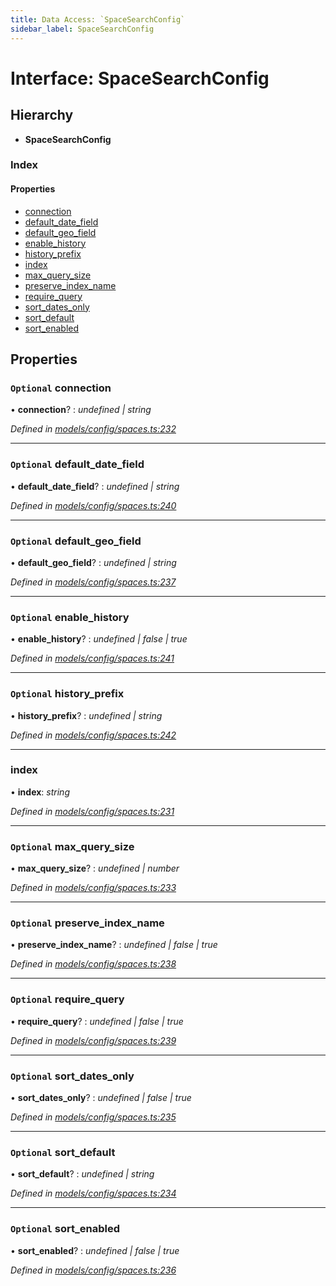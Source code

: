 ```yaml
---
title: Data Access: `SpaceSearchConfig`
sidebar_label: SpaceSearchConfig
---
```


# Interface: SpaceSearchConfig

## Hierarchy

* **SpaceSearchConfig**

### Index

#### Properties

* [connection](spacesearchconfig.md#optional-connection)
* [default_date_field](spacesearchconfig.md#optional-default_date_field)
* [default_geo_field](spacesearchconfig.md#optional-default_geo_field)
* [enable_history](spacesearchconfig.md#optional-enable_history)
* [history_prefix](spacesearchconfig.md#optional-history_prefix)
* [index](spacesearchconfig.md#index)
* [max_query_size](spacesearchconfig.md#optional-max_query_size)
* [preserve_index_name](spacesearchconfig.md#optional-preserve_index_name)
* [require_query](spacesearchconfig.md#optional-require_query)
* [sort_dates_only](spacesearchconfig.md#optional-sort_dates_only)
* [sort_default](spacesearchconfig.md#optional-sort_default)
* [sort_enabled](spacesearchconfig.md#optional-sort_enabled)

## Properties

### `Optional` connection

• **connection**? : *undefined | string*

*Defined in [models/config/spaces.ts:232](https://github.com/terascope/teraslice/blob/a2250fb9/packages/data-access/src/models/config/spaces.ts#L232)*

___

### `Optional` default_date_field

• **default_date_field**? : *undefined | string*

*Defined in [models/config/spaces.ts:240](https://github.com/terascope/teraslice/blob/a2250fb9/packages/data-access/src/models/config/spaces.ts#L240)*

___

### `Optional` default_geo_field

• **default_geo_field**? : *undefined | string*

*Defined in [models/config/spaces.ts:237](https://github.com/terascope/teraslice/blob/a2250fb9/packages/data-access/src/models/config/spaces.ts#L237)*

___

### `Optional` enable_history

• **enable_history**? : *undefined | false | true*

*Defined in [models/config/spaces.ts:241](https://github.com/terascope/teraslice/blob/a2250fb9/packages/data-access/src/models/config/spaces.ts#L241)*

___

### `Optional` history_prefix

• **history_prefix**? : *undefined | string*

*Defined in [models/config/spaces.ts:242](https://github.com/terascope/teraslice/blob/a2250fb9/packages/data-access/src/models/config/spaces.ts#L242)*

___

###  index

• **index**: *string*

*Defined in [models/config/spaces.ts:231](https://github.com/terascope/teraslice/blob/a2250fb9/packages/data-access/src/models/config/spaces.ts#L231)*

___

### `Optional` max_query_size

• **max_query_size**? : *undefined | number*

*Defined in [models/config/spaces.ts:233](https://github.com/terascope/teraslice/blob/a2250fb9/packages/data-access/src/models/config/spaces.ts#L233)*

___

### `Optional` preserve_index_name

• **preserve_index_name**? : *undefined | false | true*

*Defined in [models/config/spaces.ts:238](https://github.com/terascope/teraslice/blob/a2250fb9/packages/data-access/src/models/config/spaces.ts#L238)*

___

### `Optional` require_query

• **require_query**? : *undefined | false | true*

*Defined in [models/config/spaces.ts:239](https://github.com/terascope/teraslice/blob/a2250fb9/packages/data-access/src/models/config/spaces.ts#L239)*

___

### `Optional` sort_dates_only

• **sort_dates_only**? : *undefined | false | true*

*Defined in [models/config/spaces.ts:235](https://github.com/terascope/teraslice/blob/a2250fb9/packages/data-access/src/models/config/spaces.ts#L235)*

___

### `Optional` sort_default

• **sort_default**? : *undefined | string*

*Defined in [models/config/spaces.ts:234](https://github.com/terascope/teraslice/blob/a2250fb9/packages/data-access/src/models/config/spaces.ts#L234)*

___

### `Optional` sort_enabled

• **sort_enabled**? : *undefined | false | true*

*Defined in [models/config/spaces.ts:236](https://github.com/terascope/teraslice/blob/a2250fb9/packages/data-access/src/models/config/spaces.ts#L236)*
